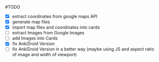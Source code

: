 #TODO

- [x] extract coordinates from google maps API
- [x] generate map files
- [x] import map files and coordinates into cards
- [ ] extract Images from Google Images
- [ ] add Images into Cards
- [x] fix AnkiDroid Version
- [ ] fix AnkiDroid Version in a better way (maybe using JS and aspect ratio of image and width of viewport)
